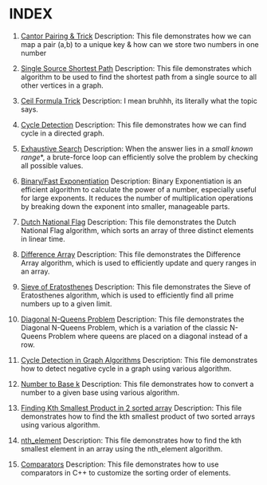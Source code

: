 # INDEX


1. [Cantor Pairing  & Trick](https://github.com/amangh30/dsa/blob/main/Learning/1.md)
   Description: This file demonstrates how we can map a pair (a,b) to a unique key & how can we store two numbers in one number

2. [Single Source Shortest Path](https://github.com/amangh30/dsa/blob/main/Learning/2.md)
   Description: This file demonstrates which algorithm to be used to find the shortest path from a single source to all other vertices in a graph.

3. [Ceil Formula Trick](https://github.com/amangh30/dsa/blob/main/Learning/3.md)
   Description: I mean bruhhh, its literally what the topic says.

4. [Cycle Detection](https://github.com/amangh30/dsa/blob/main/Learning/4.md)
   Description: This file demonstrates how we can find cycle in a directed graph.

5. [Exhaustive Search](https://github.com/amangh30/dsa/blob/main/Learning/5.md)
   Description: When the answer lies in a *small known range**, a brute-force loop can efficiently solve the problem by checking all possible values.

6. [Binary/Fast Exponentiation](https://github.com/amangh30/dsa/blob/main/Learning/6.md)
   Description: Binary Exponentiation is an efficient algorithm to calculate the power of a number, especially useful for large exponents. It reduces the number of multiplication operations by breaking down the exponent into smaller, manageable parts.

7. [Dutch National Flag](https://github.com/amangh30/dsa/blob/main/Learning/7.md)
   Description: This file demonstrates the Dutch National Flag algorithm, which sorts an array of three distinct elements in linear time.

8. [Difference Array](https://github.com/amangh30/dsa/blob/main/Learning/8.md)
   Description: This file demonstrates the Difference Array algorithm, which is used to efficiently update and query ranges in an array.

9. [Sieve of Eratosthenes](https://github.com/amangh30/dsa/blob/main/Learning/9.md)
   Description: This file demonstrates the Sieve of Eratosthenes algorithm, which is used to efficiently find all prime numbers up to a given limit.

10. [Diagonal N-Queens Problem](https://github.com/amangh30/dsa/blob/main/Learning/10.md)
    Description: This file demonstrates the Diagonal N-Queens Problem, which is a variation of the classic N-Queens Problem where queens are placed on a diagonal instead of a row.

11. [Cycle Detection in Graph Algorithms](https://github.com/amangh30/dsa/blob/main/Learning/11.md)
    Description: This file demonstrates how to detect negative cycle in a graph using various algorithm.

12. [Number to Base k](https://github.com/amangh30/dsa/blob/main/Learning/12.md)
    Description: This file demonstrates how to convert a number to a given base using various algorithm.

13. [Finding Kth Smallest Product in 2 sorted array](https://github.com/amangh30/dsa/blob/main/Learning/13.md)
    Description: This file demonstrates how to find the kth smallest product of two sorted arrays using various algorithm.

14. [nth_element](https://github.com/amangh30/dsa/blob/main/Learning/14.md)
    Description: This file demonstrates how to find the kth smallest element in an array using the nth_element algorithm.

15. [Comparators](https://github.com/amangh30/dsa/blob/main/Learning/15.md)
    Description: This file demonstrates how to use comparators in C++ to customize the sorting order of elements.
